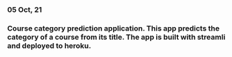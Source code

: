 ### 05 Oct, 21
### Course category prediction application. This app predicts the category of a course from its title. The app is built with streamli and deployed to heroku.
